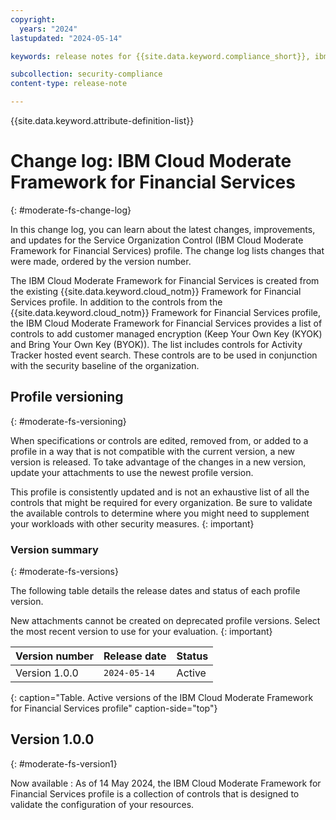 ```yaml
---
copyright:
  years: "2024"
lastupdated: "2024-05-14"

keywords: release notes for {{site.data.keyword.compliance_short}}, ibm security best practices, profile changes, enhancements, fixes, improvements, ai security

subcollection: security-compliance
content-type: release-note

---
```


{{site.data.keyword.attribute-definition-list}}

# Change log: IBM Cloud Moderate Framework for Financial Services
{: #moderate-fs-change-log}

In this change log, you can learn about the latest changes, improvements, and updates for the Service Organization Control (IBM Cloud Moderate Framework for Financial Services) profile. The change log lists changes that were made, ordered by the version number.

The IBM Cloud Moderate Framework for Financial Services is created from the existing {{site.data.keyword.cloud_notm}} Framework for Financial Services profile. In addition to the controls from the {{site.data.keyword.cloud_notm}} Framework for Financial Services profile, the IBM Cloud Moderate Framework for Financial Services provides a list of controls to add customer managed encryption (Keep Your Own Key (KYOK) and Bring Your Own Key (BYOK)). The list includes controls for Activity Tracker hosted event search. These controls are to be used in conjunction with the security baseline of the organization.

## Profile versioning
{: #moderate-fs-versioning}

When specifications or controls are edited, removed from, or added to a profile in a way that is not compatible with the current version, a new version is released. To take advantage of the changes in a new version, update your attachments to use the newest profile version.

This profile is consistently updated and is not an exhaustive list of all the controls that might be required for every organization. Be sure to validate the available controls to determine where you might need to supplement your workloads with other security measures.
{: important}


### Version summary
{: #moderate-fs-versions}

The following table details the release dates and status of each profile version.

New attachments cannot be created on deprecated profile versions. Select the most recent version to use for your evaluation.
{: important}

| Version number | Release date | Status |
|:---------------|:-------------|:-------|
| Version 1.0.0 | `2024-05-14` | Active |
{: caption="Table. Active versions of the IBM Cloud Moderate Framework for Financial Services profile" caption-side="top"}


## Version 1.0.0
{: #moderate-fs-version1}

Now available
:   As of 14 May 2024, the IBM Cloud Moderate Framework for Financial Services profile is a collection of controls that is designed to validate the configuration of your resources.

